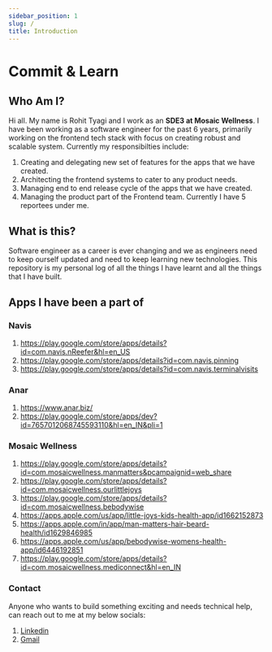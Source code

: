 ```yaml
---
sidebar_position: 1
slug: /
title: Introduction
---
```


# Commit & Learn

## Who Am I?

Hi all. My name is Rohit Tyagi and I work as an **SDE3 at Mosaic Wellness**. I have been working as a software engineer for the past 6 years, primarily working on the frontend tech stack with focus on creating robust and scalable system. Currently my responsibilties include:

1. Creating and delegating new set of features for the apps that we have created.
2. Architecting the frontend systems to cater to any product needs.
3. Managing end to end release cycle of the apps that we have created.
4. Managing the product part of the Frontend team. Currently I have 5 reportees under me.

## What is this?

Software engineer as a career is ever changing and we as engineers need to keep ourself updated and need to keep learning new technologies. This repository is my personal log of all the things I have learnt and all the things that I have built.

## Apps I have been a part of

### Navis

1. https://play.google.com/store/apps/details?id=com.navis.nReefer&hl=en_US
2. https://play.google.com/store/apps/details?id=com.navis.pinning
3. https://play.google.com/store/apps/details?id=com.navis.terminalvisits

### Anar

1. https://www.anar.biz/
2. https://play.google.com/store/apps/dev?id=7657012068745593110&hl=en_IN&pli=1

### Mosaic Wellness

1. https://play.google.com/store/apps/details?id=com.mosaicwellness.manmatters&pcampaignid=web_share
2. https://play.google.com/store/apps/details?id=com.mosaicwellness.ourlittlejoys
3. https://play.google.com/store/apps/details?id=com.mosaicwellness.bebodywise
4. https://apps.apple.com/us/app/little-joys-kids-health-app/id1662152873
5. https://apps.apple.com/in/app/man-matters-hair-beard-health/id1629846985
6. https://apps.apple.com/us/app/bebodywise-womens-health-app/id6446192851
7. https://play.google.com/store/apps/details?id=com.mosaicwellness.mediconnect&hl=en_IN

### Contact

Anyone who wants to build something exciting and needs technical help, can reach out to me at my below socials:

1. [Linkedin](https://www.linkedin.com/in/rohit-tyagi-0b9984167/)
2. [Gmail](mailto:tyagii.rohit@gmail.com)
